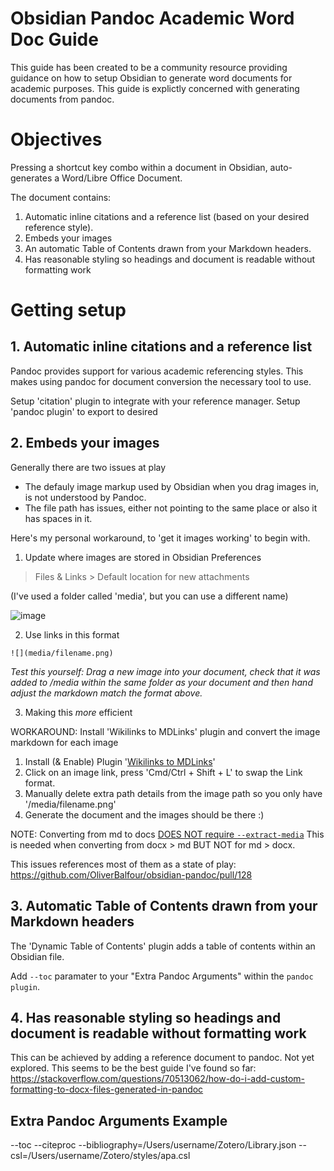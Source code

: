 # Obsidian Pandoc Academic Word Doc Guide

This guide has been created to be a community resource providing guidance on how to setup Obsidian to generate word documents for academic purposes.
This guide is explictly concerned with generating documents from pandoc.

# Objectives

Pressing a shortcut key combo within a document in Obsidian, auto-generates a Word/Libre Office Document.

The document contains:

1. Automatic inline citations and a reference list (based on your desired reference style).
2. Embeds your images 
2. An automatic Table of Contents drawn from your Markdown headers.
4. Has reasonable styling so headings and document is readable without formatting work

# Getting setup

## 1. Automatic inline citations and a reference list 

Pandoc provides support for various academic referencing styles. This makes using pandoc for document conversion the necessary tool to use.

Setup 'citation' plugin to integrate with your reference manager.
Setup 'pandoc plugin' to export to desired 

## 2. Embeds your images

Generally there are two issues at play
- The defauly image markup used by Obsidian when you drag images in, is not understood by Pandoc.
- The file path has issues, either not pointing to the same place or also it has spaces in it.

Here's my personal workaround, to 'get it images working' to begin with.

1. Update where images are stored in Obsidian Preferences

 > Files & Links > Default location for new attachments

(I've used a folder called 'media', but you can use a different name)

![image](https://user-images.githubusercontent.com/114459/197368985-1ec874f5-b5e4-458c-baa9-89a6038111cf.png)

2. Use links in this format

```![](media/filename.png)```

*Test this yourself: Drag a new image into your document, check that it was added to /media within the same folder as your document and then hand adjust the markdown match the format above.*

3. Making this *more* efficient

WORKAROUND: Install 'Wikilinks to MDLinks' plugin and convert the image markdown for each image
1. Install (& Enable) Plugin '[Wikilinks to MDLinks](https://github.com/agathauy/wikilinks-to-mdlinks-obsidian)'
2. Click on an image link, press 'Cmd/Ctrl + Shift + L' to swap the Link format.
3. Manually delete extra path details from the image path so you only have '/media/filename.png'
4. Generate the document and the images should be there :)

NOTE: Converting from md to docs [DOES NOT require `--extract-media`](https://groups.google.com/g/pandoc-discuss/c/NSAeHu0YTE8/m/7_7tmW4sCQAJ) 
This is needed when converting from docx > md BUT NOT for md > docx.

This issues references most of them as a state of play: https://github.com/OliverBalfour/obsidian-pandoc/pull/128

## 3. Automatic Table of Contents drawn from your Markdown headers

The 'Dynamic Table of Contents' plugin adds a table of contents within an Obsidian file.

Add `--toc` paramater to your "Extra Pandoc Arguments" within the `pandoc plugin`.

## 4. Has reasonable styling so headings and document is readable without formatting work

This can be achieved by adding a reference document to pandoc.
Not yet explored. This seems to be the best guide I've found so far: https://stackoverflow.com/questions/70513062/how-do-i-add-custom-formatting-to-docx-files-generated-in-pandoc

## Extra Pandoc Arguments Example

--toc
--citeproc 
--bibliography=/Users/username/Zotero/Library.json 
--csl=/Users/username/Zotero/styles/apa.csl

